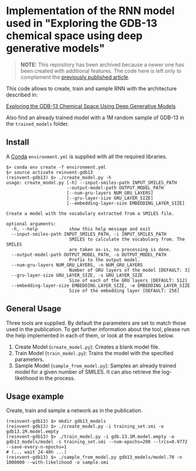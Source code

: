 Implementation of the RNN model used in "Exploring the GDB-13 chemical space using deep generative models"
======================================================================================================

> **NOTE:** This repository has been archived because a newer one has been created with additional features. The code here is left only to complement the [previously published article](https://chemrxiv.org/articles/Exploring_the_GDB-13_Chemical_Space_Using_Deep_Generative_Models/7172849).

This code allows to create, train and sample RNN with the architecture described in:

[Exploring the GDB-13 Chemical Space Using Deep Generative Models](https://chemrxiv.org/articles/Exploring_the_GDB-13_Chemical_Space_Using_Deep_Generative_Models/7172849)

Also find an already trained model with a 1M random sample of GDB-13 in the `trained_models` folder.

Install
-------
A [Conda](https://conda.io/miniconda.html) `environment.yml` is supplied with all the required libraries.

~~~~
$> conda env create -f environment.yml
$> source activate reinvent-gdb13
(reinvent-gdb13) $> ./create_model.py -h
usage: create_model.py [-h] --input-smiles-path INPUT_SMILES_PATH
                       --output-model-path OUTPUT_MODEL_PATH
                       [--num-gru-layers NUM_GRU_LAYERS]
                       [--gru-layer-size GRU_LAYER_SIZE]
                       [--embedding-layer-size EMBEDDING_LAYER_SIZE]

Create a model with the vocabulary extracted from a SMILES file.

optional arguments:
  -h, --help            show this help message and exit
  --input-smiles-path INPUT_SMILES_PATH, -i INPUT_SMILES_PATH
                        SMILES to calculate the vocabulary from. The SMILES
                        are taken as-is, no processing is done.
  --output-model-path OUTPUT_MODEL_PATH, -o OUTPUT_MODEL_PATH
                        Prefix to the output model.
  --num-gru-layers NUM_GRU_LAYERS, -n NUM_GRU_LAYERS
                        Number of GRU layers of the model [DEFAULT: 3]
  --gru-layer-size GRU_LAYER_SIZE, -s GRU_LAYER_SIZE
                        Size of each of the GRU layers [DEFAULT: 512]
  --embedding-layer-size EMBEDDING_LAYER_SIZE, -e EMBEDDING_LAYER_SIZE
                        Size of the embedding layer [DEFAULT: 256]
~~~~

General Usage
-------------
Three tools are supplied. By default the parameters are set to match those used in the publication. To get further information about the tool, please run the help implemented in each of them, or look at the examples below.

1) Create Model (`create_model.py`): Creates a blank model file.
2) Train Model (`train_model.py`): Trains the model with the specified parameters.
3) Sample Model (`sample_from_model.py`): Samples an already trained model for a given number of SMILES. It can also retrieve the log-likelihood in the process.

Usage example
-------------

Create, train and sample a network as in the publication.
~~~~
(reinvent-gdb13) $> mkdir gdb13_models
(reinvent-gdb13) $> ./create_model.py -i training_set.smi -o gdb13.1M.model.empty
(reinvent-gdb13) $> ./train_model.py -i gdb.13.1M.model.empty -o gdb13_models/model -s training_set.smi --num-epochs=200 --lrcs=0.9772 --save-every-n-epochs=1
# (... wait 24-48h ...)
(reinvent-gdb13) $> ./sample_from_model.py gdb13_models/model.70 -n 1000000 --with-likelihood -o sample.smi
~~~~
